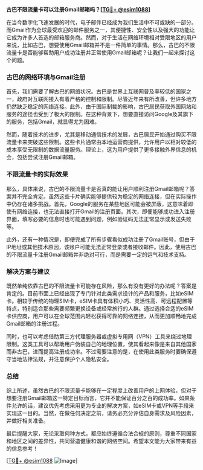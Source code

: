 **古巴不限流量卡可以注册Gmail邮箱吗？[[TG💪+ @esim1088](https://t.me/s/esim1088)]**

在当今数字化飞速发展的时代，电子邮件已经成为我们生活中不可或缺的一部分。而Gmail作为全球最受欢迎的邮件服务之一，其便捷性、安全性以及强大的功能让它成为许多人首选的邮箱服务商。然而，对于生活在网络环境相对受限地区的用户来说，比如古巴，想要使用Gmail邮箱并不是一件简单的事情。那么，古巴的不限流量卡是否能够帮助用户成功注册并正常使用Gmail邮箱呢？让我们一起来探讨这个问题。

### 古巴的网络环境与Gmail注册

首先，我们需要了解古巴的网络状况。古巴是世界上互联网普及率较低的国家之一，政府对互联网接入有着严格的控制和限制。尽管近年来有所改善，但许多地方仍然缺乏稳定的网络连接。此外，由于国际制裁的影响，古巴居民获取外国网站和服务的途径也受到了极大的限制。在这种背景下，想要直接访问Google及其旗下的服务，包括Gmail，就显得尤为困难。

然而，随着技术的进步，尤其是移动通信技术的发展，古巴居民开始通过购买不限流量卡来突破这些限制。这些卡片通常由本地运营商提供，允许用户以相对较低的成本享受无限制的数据流量服务。理论上，这为用户提供了更多接触外界信息的机会，包括尝试注册Gmail邮箱。

### 不限流量卡的实际效果

那么，具体来说，古巴的不限流量卡是否真的能让用户顺利注册Gmail邮箱呢？答案并不完全肯定。虽然这些卡片确实能够提供较为稳定的网络连接，但在实际操作中仍存在诸多挑战。首先，Google的服务在某些地区可能会被屏蔽，这意味着即使有网络连接，也无法直接打开Gmail的注册页面。其次，即便能够成功进入注册界面，填写必要的信息时也可能遇到问题，例如验证码无法正常显示或发送失败等。

此外，还有一种情况是，即便完成了所有步骤看似成功注册了Gmail账号，但由于IP地址或其他技术原因，该账户可能无法正常登录或者接收邮件。因此，使用古巴的不限流量卡注册Gmail邮箱并非绝对可行，而是需要一定的运气和技术支持。

### 解决方案与建议

既然单纯依靠古巴的不限流量卡可能存在风险，那么有没有更好的办法呢？答案是肯定的。目前市面上已经出现了专门针对此类需求设计的产品和服务，比如eSIM卡。相较于传统的物理SIM卡，eSIM卡具有体积小巧、灵活性高、可远程配置等特点，特别适合那些需要频繁更换设备或经常旅行的人群。通过选择合适的eSIM卡供应商，用户可以在全球范围内轻松获得可靠的网络连接，从而更加顺畅地完成Gmail邮箱的注册过程。

同时，也可以考虑借助第三方代理服务器或虚拟专用网（VPN）工具来绕过地理限制。这类工具可以帮助用户伪装自己的地理位置，使其看起来像是来自其他国家而非古巴，进而提高注册成功率。不过需要注意的是，在使用此类服务时要确保遵守当地法律法规，并注意保护个人隐私安全。

### 总结

综上所述，虽然古巴的不限流量卡能够在一定程度上改善用户的上网体验，但对于想要注册Gmail邮箱这一特定目标而言，它并不能保证百分之百的成功率。如果条件允许的话，建议优先考虑采用更为专业的解决方案，如eSIM卡或VPN等手段来实现这一目的。当然，在做任何决定之前，请务必充分评估自身需求及风险因素，并做好相关准备。

最后提醒大家，无论采取何种方式，都应始终遵循合法合规的原则，尊重不同国家和地区之间的差异性，共同营造健康和谐的网络空间。希望本文能为大家带来有益的信息参考！

[[TG💪+ @esim1088](https://t.me/s/esim1088) ![Image](https://i.postimg.cc/4NQfJmqS/Snipaste-2025-05-13-00-14-12.png)]